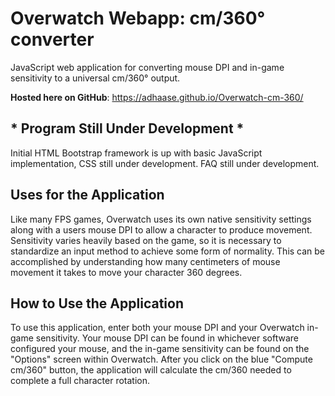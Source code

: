 # Overwatch Webapp: cm/360° converter
JavaScript web application for converting mouse DPI and in-game sensitivity to a universal cm/360° output.

**Hosted here on GitHub**: https://adhaase.github.io/Overwatch-cm-360/

## * Program Still Under Development *
Initial HTML Bootstrap framework is up with basic JavaScript implementation, CSS still under development. FAQ still under development. 

## Uses for the Application
Like many FPS games, Overwatch uses its own native sensitivity settings along with a users mouse DPI to allow a character to produce movement. Sensitivity varies heavily based on the game, so it is necessary to standardize an input method to achieve some form of normality. This can be accomplished by understanding how many centimeters of mouse movement it takes to move your character 360 degrees. 

## How to Use the Application
To use this application, enter both your mouse DPI and your Overwatch in-game sensitivity. Your mouse DPI can be found in whichever software configured your mouse, and the in-game sensitivity can be found on the "Options" screen within Overwatch. After you click on the blue "Compute cm/360" button, the application will calculate the cm/360 needed to complete a full character rotation. 
